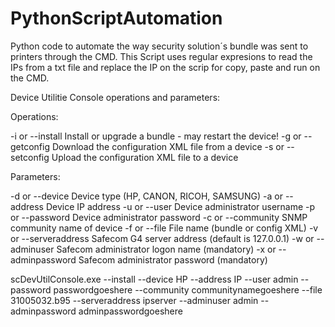# PythonScriptAutomation
Python code to automate the way security solution´s bundle was sent to printers through the CMD.
This Script uses regular expresions to read the IPs from a txt file and replace the IP on the scrip for copy, paste and run on the CMD.

Device Utilitie Console operations and parameters:

Operations:

  -i or --install        Install or upgrade a bundle - may restart the device!
  -g or --getconfig      Download the configuration XML file from a device
  -s or --setconfig      Upload the configuration XML file to a device

Parameters:

  -d or --device         Device type (HP, CANON, RICOH, SAMSUNG)
  -a or --address        Device IP address
  -u or --user           Device administrator username
  -p or --password       Device administrator password
  -c or --community      SNMP community name of device
  -f or --file           File name (bundle or config XML)
  -v or --serveraddress  Safecom G4 server address (default is 127.0.0.1)
  -w or --adminuser      Safecom administrator logon name (mandatory)
  -x or --adminpassword  Safecom administrator password (mandatory)
  
  scDevUtilConsole.exe --install --device HP --address IP --user admin --password passwordgoeshere --community communitynamegoeshere --file 31005032.b95 --serveraddress ipserver --adminuser admin --adminpassword adminpasswordgoeshere

